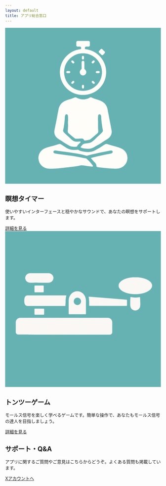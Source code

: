 ```yaml
---
layout: default
title: アプリ総合窓口
---
```

<section id="meditation-timer">
    <img src="images/meditation_timer/meditation_timer_icon.png" alt="瞑想タイマーのアイコン" class="app-icon">
    <h2>瞑想タイマー</h2>
    <p>使いやすいインターフェースと穏やかなサウンドで、あなたの瞑想をサポートします。</p>
    <a href="meditation_timer.html" class="detail-link">詳細を見る</a>
</section>

<section id="ton-tsu-game">
    <img src="images/ton_tsu_game/ton_tsu_game_icon.png" alt="トンツーゲームのアイコン" class="app-icon">
    <h2>トンツーゲーム</h2>
    <p>モールス信号を楽しく学べるゲームです。簡単な操作で、あなたもモールス信号の達人を目指しましょう。</p>
    <a href="ton_tsu_game.html" class="detail-link">詳細を見る</a>
</section>

<section id="support-qa">
    <h2>サポート・Q&A</h2>
    <p>アプリに関するご質問やご意見はこちらからどうぞ。よくある質問も掲載しています。</p>
    <a href="https://twitter.com/your-x-account" target="_blank" class="x-link">
        Xアカウントへ
    </a>
</section>

